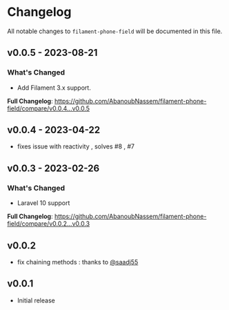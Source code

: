 # Changelog

All notable changes to `filament-phone-field` will be documented in this file.

## v0.0.5 - 2023-08-21

### What's Changed

- Add Filament 3.x support.

**Full Changelog**: https://github.com/AbanoubNassem/filament-phone-field/compare/v0.0.4...v0.0.5

## v0.0.4 - 2023-04-22

- fixes issue with reactivity , solves #8 , #7

## v0.0.3 - 2023-02-26

### What's Changed

- Laravel 10 support

**Full Changelog**: https://github.com/AbanoubNassem/filament-phone-field/compare/v0.0.2...v0.0.3

## v0.0.2

- fix chaining methods : thanks to [@saadj55](https://github.com/AbanoubNassem/filament-phone-field/pull/2)

## v0.0.1

- Initial release
